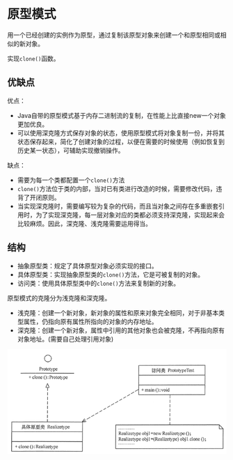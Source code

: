 # 原型模式

用一个已经创建的实例作为原型，通过复制该原型对象来创建一个和原型相同或相似的新对象。

实现`clone()`函数。

## 优缺点

优点：

* Java自带的原型模式基于内存二进制流的复制，在性能上比直接new一个对象更加优良。
* 可以使用深克隆方式保存对象的状态，使用原型模式将对象复制一份，并将其状态保存起来，简化了创建对象的过程，以便在需要的时候使用（例如恢复到历史某一状态），可辅助实现撤销操作。

缺点：

* 需要为每一个类都配置一个`clone()`方法
* `clone()`方法位于类的内部，当对已有类进行改造的时候，需要修改代码，违背了开闭原则。
* 当实现深克隆时，需要编写较为复杂的代码，而且当对象之间存在多重嵌套引用时，为了实现深克隆，每一层对象对应的类都必须支持深克隆，实现起来会比较麻烦。因此，深克隆、浅克隆需要运用得当。

## 结构

* 抽象原型类：规定了具体原型对象必须实现的接口。
* 具体原型类：实现抽象原型类的`clone()`方法，它是可被复制的对象。
* 访问类：使用具体原型类中的`clone()`方法来复制新的对象。

原型模式的克隆分为浅克隆和深克隆。

* 浅克隆：创建一个新对象，新对象的属性和原来对象完全相同，对于非基本类型属性，仍指向原有属性所指向的对象的内存地址。
* 深克隆：创建一个新对象，属性中引用的其他对象也会被克隆，不再指向原有对象地址。(需要自己处理引用对象)

![原型模式](./images/原型模式.png "原型模式")
